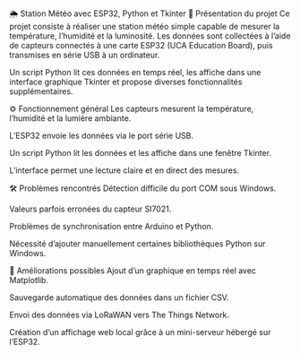 🌦️ Station Météo avec ESP32, Python et Tkinter
🔧 Présentation du projet
Ce projet consiste à réaliser une station météo simple capable de mesurer la température, l’humidité et la luminosité. Les données sont collectées à l’aide de capteurs connectés à une carte ESP32 (UCA Education Board), puis transmises en série USB à un ordinateur.

Un script Python lit ces données en temps réel, les affiche dans une interface graphique Tkinter et propose diverses fonctionnalités supplémentaires.

⚙️ Fonctionnement général
Les capteurs mesurent la température, l’humidité et la lumière ambiante.

L’ESP32 envoie les données via le port série USB.

Un script Python lit les données et les affiche dans une fenêtre Tkinter.

L’interface permet une lecture claire et en direct des mesures.

🛠️ Problèmes rencontrés
Détection difficile du port COM sous Windows.

Valeurs parfois erronées du capteur SI7021.

Problèmes de synchronisation entre Arduino et Python.

Nécessité d’ajouter manuellement certaines bibliothèques Python sur Windows.

🚀 Améliorations possibles
Ajout d’un graphique en temps réel avec Matplotlib.

Sauvegarde automatique des données dans un fichier CSV.

Envoi des données via LoRaWAN vers The Things Network.

Création d’un affichage web local grâce à un mini-serveur hébergé sur l’ESP32.
